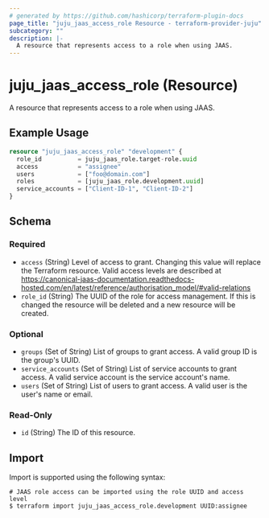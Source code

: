 ```yaml
---
# generated by https://github.com/hashicorp/terraform-plugin-docs
page_title: "juju_jaas_access_role Resource - terraform-provider-juju"
subcategory: ""
description: |-
  A resource that represents access to a role when using JAAS.
---
```


# juju_jaas_access_role (Resource)

A resource that represents access to a role when using JAAS.

## Example Usage

```terraform
resource "juju_jaas_access_role" "development" {
  role_id          = juju_jaas_role.target-role.uuid
  access           = "assignee"
  users            = ["foo@domain.com"]
  roles            = [juju_jaas_role.development.uuid]
  service_accounts = ["Client-ID-1", "Client-ID-2"]
}
```

<!-- schema generated by tfplugindocs -->
## Schema

### Required

- `access` (String) Level of access to grant. Changing this value will replace the Terraform resource. Valid access levels are described at https://canonical-jaas-documentation.readthedocs-hosted.com/en/latest/reference/authorisation_model/#valid-relations
- `role_id` (String) The UUID of the role for access management. If this is changed the resource will be deleted and a new resource will be created.

### Optional

- `groups` (Set of String) List of groups to grant access. A valid group ID is the group's UUID.
- `service_accounts` (Set of String) List of service accounts to grant access. A valid service account is the service account's name.
- `users` (Set of String) List of users to grant access. A valid user is the user's name or email.

### Read-Only

- `id` (String) The ID of this resource.

## Import

Import is supported using the following syntax:

```shell
# JAAS role access can be imported using the role UUID and access level
$ terraform import juju_jaas_access_role.development UUID:assignee
```
